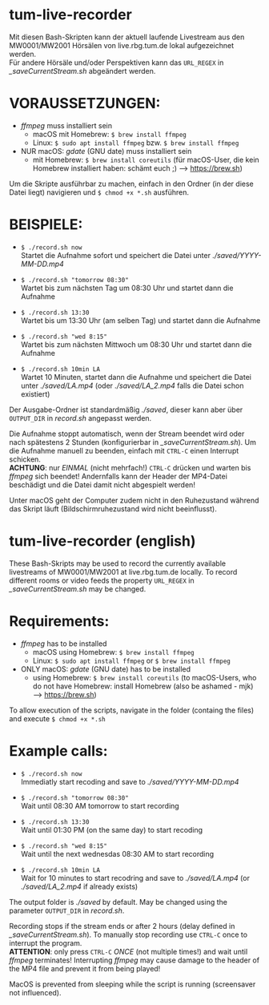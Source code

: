 # tum-live-recorder
Mit diesen Bash-Skripten kann der aktuell laufende Livestream aus den MW0001/MW2001 Hörsälen von live.rbg.tum.de lokal aufgezeichnet werden.    
Für andere Hörsäle und/oder Perspektiven kann das `URL_REGEX` in _\_saveCurrentStream.sh_ abgeändert werden.


# VORAUSSETZUNGEN:
- _ffmpeg_ muss installiert sein
  - macOS mit Homebrew:  `$ brew install ffmpeg`
  - Linux:               `$ sudo apt install ffmpeg` bzw. `$ brew install ffmpeg`
- NUR macOS: _gdate_ (GNU date) muss installiert sein
  - mit Homebrew:        `$ brew install coreutils`
(für macOS-User, die kein Homebrew installiert haben: schämt euch ;) —> https://brew.sh)

Um die Skripte ausführbar zu machen, einfach in den Ordner (in der diese Datei liegt) navigieren und `$ chmod +x *.sh`
ausführen.


# BEISPIELE:
- `$ ./record.sh now`    
  Startet die Aufnahme sofort und speichert die Datei unter _./saved/YYYY-MM-DD.mp4_

- `$ ./record.sh "tomorrow 08:30"`    
  Wartet bis zum nächsten Tag um 08:30 Uhr und startet dann die Aufnahme

- `$ ./record.sh 13:30`    
  Wartet bis um 13:30 Uhr (am selben Tag) und startet dann die Aufnahme

- `$ ./record.sh "wed 8:15"`    
  Wartet bis zum nächsten Mittwoch um 08:30 Uhr und startet dann die Aufnahme

- `$ ./record.sh 10min LA`    
  Wartet 10 Minuten, startet dann die Aufnahme und speichert die Datei unter _./saved/LA.mp4_ (oder _./saved/LA_2.mp4_ falls die Datei schon existiert)


Der Ausgabe-Ordner ist standardmäßig _./saved_, dieser kann aber über `OUTPUT_DIR` in _record.sh_ angepasst werden.

Die Aufnahme stoppt automatisch, wenn der Stream beendet wird oder nach spätestens 2 Stunden (konfigurierbar in _\_saveCurrentStream.sh_).
Um die Aufnahme manuell zu beenden, einfach mit `CTRL-C` einen Interrupt schicken.   
**ACHTUNG**: nur _EINMAL_ (nicht mehrfach!) `CTRL-C` drücken und warten bis _ffmpeg_ sich beendet! Andernfalls kann der Header der MP4-Datei beschädigt und die Datei damit nicht abgespielt werden!

Unter macOS geht der Computer zudem nicht in den Ruhezustand während das Skript läuft (Bildschirmruhezustand wird nicht beeinflusst).



# tum-live-recorder (english)
These Bash-Skripts may be used to record the currently available livestreams of MW0001/MW2001 at live.rbg.tum.de locally.
To record different rooms or video feeds the property `URL_REGEX` in _\_saveCurrentStream.sh_ may be changed.


# Requirements:
- _ffmpeg_ has to be installed
  - macOS using Homebrew:  `$ brew install ffmpeg`
  - Linux:               `$ sudo apt install ffmpeg` or `$ brew install ffmpeg`
- ONLY macOS: _gdate_ (GNU date) has to be installed
  - using Homebrew:        `$ brew install coreutils`
(to macOS-Users, who do not have Homebrew: install Homebrew (also be ashamed - mjk) —> https://brew.sh)

To allow execution of the scripts, navigate in the folder (containg the files) and execute `$ chmod +x *.sh`


# Example calls:
- `$ ./record.sh now`    
  Immediatly start recoding and save to _./saved/YYYY-MM-DD.mp4_

- `$ ./record.sh "tomorrow 08:30"`    
  Wait until 08:30 AM tomorrow to start recording

- `$ ./record.sh 13:30`    
  Wait until 01:30 PM (on the same day) to start recoding

- `$ ./record.sh "wed 8:15"`    
  Wait until the next wednesdas 08:30 AM to start recording

- `$ ./record.sh 10min LA`    
  Wait for 10 minutes to start recodring and save to _./saved/LA.mp4_ (or _./saved/LA_2.mp4_ if already exists)


The output folder is _./saved_ by default. May be changed using the parameter `OUTPUT_DIR` in _record.sh_.

Recording stops if the stream ends or after 2 hours (delay defined in _\_saveCurrentStream.sh_).
To manually stop recording use `CTRL-C` once to interrupt the program.   
**ATTENTION**: only press `CTRL-C` _ONCE_ (not multiple times!) and wait until _ffmpeg_ terminates! Interrupting _ffmpeg_ may cause damage to the header of the MP4 file and prevent it from being played!

MacOS is prevented from sleeping while the script is running (screensaver not influenced).
